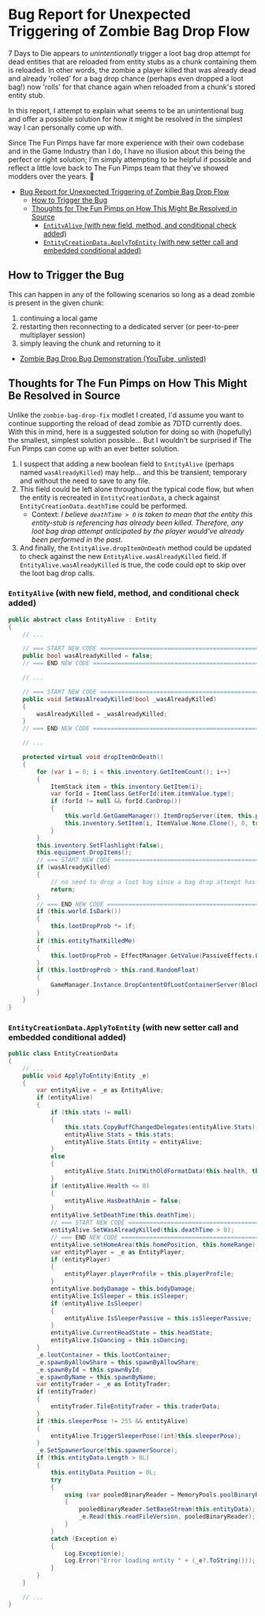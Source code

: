 # Bug Report for Unexpected Triggering of Zombie Bag Drop Flow

7 Days to Die appears to *unintentionally* trigger a loot bag drop attempt for dead entities that are reloaded from entity stubs as a chunk containing them is reloaded. In other words, the zombie a player killed that was already dead and already 'rolled' for a bag drop chance (perhaps even dropped a loot bag!) now 'rolls' for that chance again when reloaded from a chunk's stored entity stub.

In this report, I attempt to explain what seems to be an unintentional bug and offer a possible solution for how it might be resolved in the simplest way I can personally come up with.

Since The Fun Pimps have far more experience with their own codebase and in the Game Industry than I do, I have no illusion about this being the perfect or right solution; I'm simply attempting to be helpful if possible and reflect a little love back to The Fun Pimps team that they've showed modders over the years. 💖

- [Bug Report for Unexpected Triggering of Zombie Bag Drop Flow](#bug-report-for-unexpected-triggering-of-zombie-bag-drop-flow)
  - [How to Trigger the Bug](#how-to-trigger-the-bug)
  - [Thoughts for The Fun Pimps on How This Might Be Resolved in Source](#thoughts-for-the-fun-pimps-on-how-this-might-be-resolved-in-source)
    - [`EntityAlive` (with new field, method, and conditional check added)](#entityalive-with-new-field-method-and-conditional-check-added)
    - [`EntityCreationData.ApplyToEntity` (with new setter call and embedded conditional added)](#entitycreationdataapplytoentity-with-new-setter-call-and-embedded-conditional-added)

## How to Trigger the Bug

This can happen in any of the following scenarios so long as a dead zombie is present in the given chunk:

1. continuing a local game
2. restarting then reconnecting to a dedicated server (or peer-to-peer multiplayer session)
3. simply leaving the chunk and returning to it

- [Zombie Bag Drop Bug Demonstration (YouTube, unlisted)](https://youtu.be/dP-1otDCcPE)

## Thoughts for The Fun Pimps on How This Might Be Resolved in Source

Unlike the `zombie-bag-drop-fix` modlet I created, I'd assume you want to continue supporting the reload of dead zombie as 7DTD currently does. With this in mind, here is a suggested solution for doing so with (hopefully) the smallest, simplest solution possible... But I wouldn't be surprised if The Fun Pimps can come up with an ever better solution.

1. I suspect that adding a new boolean field to `EntityAlive` (perhaps named `wasAlreadyKilled`) may help... and this be transient; temporary and without the need to save to any file.
2. This field could be left alone throughout the typical code flow, but when the entity is recreated in `EntityCreationData`, a check against `EntityCreationData.deathTime` could be performed.
    - Context: *I believe `deathTime > 0` is taken to mean that the entity this entity-stub is referencing has already been killed. Therefore, any loot bag drop attempt anticipated by the player would've already been performed in the past.*
3. And finally, the `EntityAlive.dropItemOnDeath` method could be updated to check against the new `EntityAlive.wasAlreadyKilled` field. If `EntityAlive.wasAlreadyKilled` is true, the code could opt to skip over the loot bag drop calls.

### `EntityAlive` (with new field, method, and conditional check added)

```csharp
public abstract class EntityAlive : Entity
{
    // ...

    // === START NEW CODE ===========================================================================================
    public bool wasAlreadyKilled = false;
    // === END NEW CODE =============================================================================================

    // ...

    // === START NEW CODE ===========================================================================================
    public void SetWasAlreadyKilled(bool _wasAlreadyKilled)
    {
        wasAlreadyKilled = _wasAlreadyKilled;
    }
    // === END NEW CODE =============================================================================================

    // ...

    protected virtual void dropItemOnDeath()
    {
        for (var i = 0; i < this.inventory.GetItemCount(); i++)
        {
            ItemStack item = this.inventory.GetItem(i);
            var forId = ItemClass.GetForId(item.itemValue.type);
            if (forId != null && forId.CanDrop())
            {
                this.world.GetGameManager().ItemDropServer(item, this.position, new Vector3(0.5f, 0f, 0.5f), -1, Constants.cItemDroppedOnDeathLifetime, false);
                this.inventory.SetItem(i, ItemValue.None.Clone(), 0, true);
            }
        }
        this.inventory.SetFlashlight(false);
        this.equipment.DropItems();
        // === START NEW CODE =======================================================================================
        if (wasAlreadyKilled)
        {
            // no need to drop a loot bag since a bag drop attempt has already been made for this entity once before.
            return;
        }
        // === END NEW CODE =========================================================================================
        if (this.world.IsDark())
        {
            this.lootDropProb *= 1f;
        }
        if (this.entityThatKilledMe)
        {
            this.lootDropProb = EffectManager.GetValue(PassiveEffects.LootDropProb, this.entityThatKilledMe.inventory.holdingItemItemValue, this.lootDropProb, this.entityThatKilledMe, null, default(FastTags), true, true, true, true, 1, true);
        }
        if (this.lootDropProb > this.rand.RandomFloat)
        {
            GameManager.Instance.DropContentOfLootContainerServer(BlockValue.Air, new Vector3i(this.position), this.entityId);
        }
    }
}
```

### `EntityCreationData.ApplyToEntity` (with new setter call and embedded conditional added)

```csharp
public class EntityCreationData
{
    // ...
    public void ApplyToEntity(Entity _e)
    {
        var entityAlive = _e as EntityAlive;
        if (entityAlive)
        {
            if (this.stats != null)
            {
                this.stats.CopyBuffChangedDelegates(entityAlive.Stats);
                entityAlive.Stats = this.stats;
                entityAlive.Stats.Entity = entityAlive;
            }
            else
            {
                entityAlive.Stats.InitWithOldFormatData(this.health, this.stamina, this.sickness, this.gassiness);
            }
            if (entityAlive.Health <= 0)
            {
                entityAlive.HasDeathAnim = false;
            }
            entityAlive.SetDeathTime(this.deathTime);
            // === START NEW CODE =======================================================================================
            entityAlive.SetWasAlreadyKilled(this.deathTime > 0);
            // === END NEW CODE =========================================================================================
            entityAlive.setHomeArea(this.homePosition, this.homeRange);
            var entityPlayer = _e as EntityPlayer;
            if (entityPlayer)
            {
                entityPlayer.playerProfile = this.playerProfile;
            }
            entityAlive.bodyDamage = this.bodyDamage;
            entityAlive.IsSleeper = this.isSleeper;
            if (entityAlive.IsSleeper)
            {
                entityAlive.IsSleeperPassive = this.isSleeperPassive;
            }
            entityAlive.CurrentHeadState = this.headState;
            entityAlive.IsDancing = this.isDancing;
        }
        _e.lootContainer = this.lootContainer;
        _e.spawnByAllowShare = this.spawnByAllowShare;
        _e.spawnById = this.spawnById;
        _e.spawnByName = this.spawnByName;
        var entityTrader = _e as EntityTrader;
        if (entityTrader)
        {
            entityTrader.TileEntityTrader = this.traderData;
        }
        if (this.sleeperPose != 255 && entityAlive)
        {
            entityAlive.TriggerSleeperPose((int)this.sleeperPose);
        }
        _e.SetSpawnerSource(this.spawnerSource);
        if (this.entityData.Length > 0L)
        {
            this.entityData.Position = 0L;
            try
            {
                using (var pooledBinaryReader = MemoryPools.poolBinaryReader.AllocSync(false))
                {
                    pooledBinaryReader.SetBaseStream(this.entityData);
                    _e.Read(this.readFileVersion, pooledBinaryReader);
                }
            }
            catch (Exception e)
            {
                Log.Exception(e);
                Log.Error("Error loading entity " + (_e?.ToString()));
            }
        }
    }

    // ...
}
```
